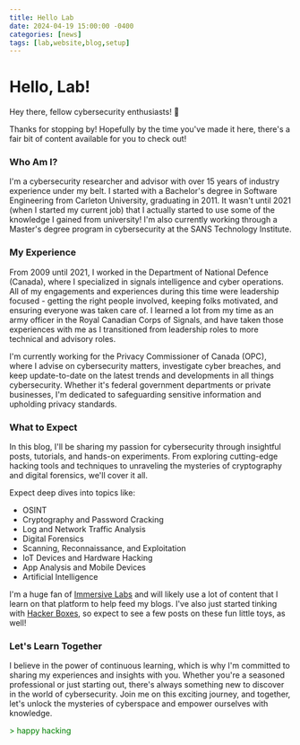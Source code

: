 ```yaml
---
title: Hello Lab
date: 2024-04-19 15:00:00 -0400
categories: [news]
tags: [lab,website,blog,setup]
---
```


# Hello, Lab!

Hey there, fellow cybersecurity enthusiasts! 👋

Thanks for stopping by! Hopefully by the time you've made it here, there's a fair bit of content available for you to check out!

### Who Am I?
I'm a cybersecurity researcher and advisor with over 15 years of industry experience under my belt. I started with a Bachelor's degree in Software Engineering from Carleton University, graduating in 2011. It wasn't until 2021 (when I started my current job) that I actually started to use some of the knowledge I gained from university! I'm also currently working through a Master's degree program in cybersecurity at the SANS Technology Institute.

### My Experience
From 2009 until 2021, I worked in the Department of National Defence (Canada), where I specialized in signals intelligence and cyber operations. All of my engagements and experiences during this time were leadership focused - getting the right people involved, keeping folks motivated, and ensuring everyone was taken care of. I learned a lot from my time as an army officer in the Royal Canadian Corps of Signals, and have taken those experiences with me as I transitioned from leadership roles to more technical and advisory roles.

I'm currently working for the Privacy Commissioner of Canada (OPC), where I advise on cybersecurity matters, investigate cyber breaches, and keep update-to-date on the latest trends and developments in all things cybersecurity. Whether it's federal government departments or private businesses, I'm dedicated to safeguarding sensitive information and upholding privacy standards.

### What to Expect
In this blog, I'll be sharing my passion for cybersecurity through insightful posts, tutorials, and hands-on experiments. From exploring cutting-edge hacking tools and techniques to unraveling the mysteries of cryptography and digital forensics, we'll cover it all.

Expect deep dives into topics like:

* OSINT
* Cryptography and Password Cracking
* Log and Network Traffic Analysis
* Digital Forensics
* Scanning, Reconnaissance, and Exploitation
* IoT Devices and Hardware Hacking
* App Analysis and Mobile Devices
* Artificial Intelligence

I'm a huge fan of [Immersive Labs](https://www.immersivelabs.com/) and will likely use a lot of content that I learn on that platform to help feed my blogs. I've also just started tinking with [Hacker Boxes](https://hackerboxes.com/), so expect to see a few posts on these fun little toys, as well!

### Let's Learn Together
I believe in the power of continuous learning, which is why I'm committed to sharing my experiences and insights with you. Whether you're a seasoned professional or just starting out, there's always something new to discover in the world of cybersecurity. Join me on this exciting journey, and together, let's unlock the mysteries of cyberspace and empower ourselves with knowledge.


<link rel="stylesheet" href="../assets/css
/matrix.css">
<span class="hero glitch layers" data-text="> happy hacking" style="color: #008000; font-size: 14px;">> happy hacking</span>
